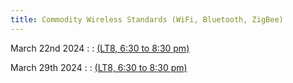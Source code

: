```yaml
---
title: Commodity Wireless Standards (WiFi, Bluetooth, ZigBee)
---
```




March 22nd 2024
: [](#)
  : [(LT8, 6:30 to 8:30 pm)](#)


March 29th 2024
: [](#)
  : [(LT8, 6:30 to 8:30 pm)](#)







